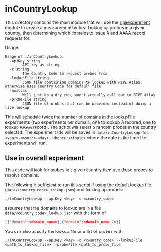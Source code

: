 # inCountryLookup
This directory contains the main module that will use the
[ripeexperiment](../../ripeexperiment) module to create a measurement by first
looking up probes in a given country, then determining which domains to issue A
and AAAA record requests for.

Usage:
```
Usage of ./inCountryLookup:
  -apiKey string
        API key as string
  -c string
        The Country Code to request probes from
  -lookupFile string
        JSON file containing domains to lookup with RIPE Atlas, otherwise uses Country Code for default file
  -noatlas
        Will just do a dry run, won't actually call out to RIPE Atlas
  -probeFile string
        JSON file of probes that can be provided instead of doing a live lookup
```

This will schedule twice the number of domains in the lookupFile experiments
(two experiments per domain, one to lookup A recored, one to lookup AAAA
record). The script will select 5 random probes in the country selected. The
experiment Ids will be saved in
`data/inCountryLookup-Ids-<year>-<month>-<day>::<hour>:<minute>` where the date
is the time the experiments will run.

## Use in overall experiment

This code will look for probes in a given country then use those probes to
resolve domains.

The following is sufficient to run this script if using the default lookup file
(`data/<country_code>_lookup.json`) and looking up probes: 

`./inCountryLookup --apiKey <key> -c <country_code>`

assumes that the domains to lookup are in a file
`data/<country_code>_lookup.json` with the form of 

```json
[{"domain":<domain_name>},{"domain":<domain_name_2>}]
```

You can also specify the lookup file or a list of probes with

`./inCountryLookup --apiKey <key> -c <country_code> --lookupFile <path_to_lookup_file> --probeFile <path_to_probe_file`